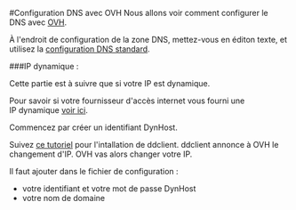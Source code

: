 #Configuration DNS avec OVH
Nous allons voir comment configurer le DNS avec [OVH](http://www.ovh.com).

À l'endroit de configuration de la zone DNS, mettez-vous en éditon texte, et utilisez la [configuration DNS standard](/dns_config_fr).

###IP dynamique :

Cette partie est à suivre que si votre IP est dynamique.

Pour savoir si votre fournisseur d'accès internet vous fourni une IP dynamique [voir ici](/isp_fr).

Commencez par créer un identifiant DynHost.

Suivez [ce tutoriel](http://blog.developpez.com/brutus/p6316/ubuntu/configurer_dynhost_ovh_avec_ddclient) pour l'intallation de ddclient.
ddclient annonce à OVH le changement d'IP. OVH vas alors changer votre IP.

Il faut ajouter dans le fichier de configuration :
* votre identifiant et votre mot de passe DynHost
* votre nom de domaine
